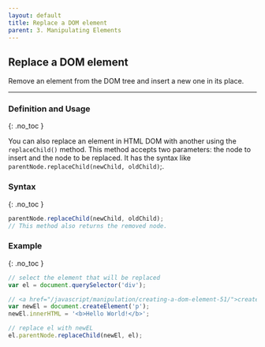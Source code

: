 ```yaml
---
layout: default
title: Replace a DOM element
parent: 3. Manipulating Elements
---
```



## Replace a DOM element
Remove an element from the DOM tree and insert a new one in its place.

---


### Definition and Usage
{: .no_toc }

You can also replace an element in HTML DOM with another using the `replaceChild()` method. This method accepts two parameters: the node to insert and the node to be replaced. It has the syntax like `parentNode.replaceChild(newChild, oldChild)`;.


### Syntax
{: .no_toc }

```js
parentNode.replaceChild(newChild, oldChild);
// This method also returns the removed node. 
```


### Example
{: .no_toc }

<!-- This method also returns the removed node. 
{: .fs-2 .fw-300 } -->

```js
// select the element that will be replaced
var el = document.querySelector('div');

// <a href="/javascript/manipulation/creating-a-dom-element-51/">create a new element</a> that will take the place of "el"
var newEl = document.createElement('p');
newEl.innerHTML = '<b>Hello World!</b>';

// replace el with newEL
el.parentNode.replaceChild(newEl, el);
```


<!-- ### Example
{: .no_toc }

Use the `createElement()` method for creating a DOM element:
{: .fs-2 .fw-300 }
```js
var el \= document.createElement('div');
```
Fill the new element with any HTML content:
{: .bg-grey-dk-250 .code-example .text-grey-dk-000}

```js
el.innerHTML \= '<p>Hello World!</p>';
```
Alternatively, use DOM methods for creating content nodes and append them to the new element. This approach requires more code, and is in general slower or equally fast as working with innerHTML:
{: .bg-grey-dk-250 .code-example .text-grey-dk-000}

```js
var textnode \= document.createTextNode('Hello World!');

el.appendChild(textnode); 
```
"el" can now be inserted into the DOM tree:
{: .bg-grey-dk-250 .code-example .text-grey-dk-000}

```js
document.body.appendChild(el);
```
 -->

